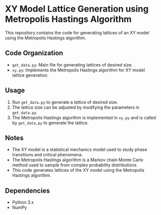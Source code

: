 # XY Model Lattice Generation using Metropolis Hastings Algorithm

This repository contains the code for generating lattices of an XY model using the Metropolis Hastings algorithm.

## Code Organization

* `get_data.py`: Main file for generating lattices of desired size.
* `xy.py`: Implements the Metropolis Hastings algorithm for XY model lattice generation.

## Usage

1. Run `get_data.py` to generate a lattice of desired size.
2. The lattice size can be adjusted by modifying the parameters in `get_data.py`.
3. The Metropolis Hastings algorithm is implemented in `xy.py` and is called by `get_data.py` to generate the lattice.

## Notes

* The XY model is a statistical mechanics model used to study phase transitions and critical phenomena.
* The Metropolis Hastings algorithm is a Markov chain Monte Carlo method used to sample from complex probability distributions.
* This code generates lattices of the XY model using the Metropolis Hastings algorithm.

## Dependencies

* Python 3.x
* NumPy
